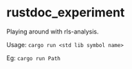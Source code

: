 # rustdoc_experiment

Playing around with rls-analysis.

Usage: `cargo run <std lib symbol name>`

Eg: `cargo run Path`

